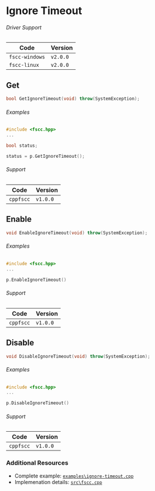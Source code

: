 # Ignore Timeout

###### Driver Support
| Code           | Version
| -------------- | --------
| `fscc-windows` | `v2.0.0` 
| `fscc-linux`   | `v2.0.0` 


## Get
```c++
bool GetIgnoreTimeout(void) throw(SystemException);
```


###### Examples
```c++
#include <fscc.hpp>
...

bool status;

status = p.GetIgnoreTimeout();
```

###### Support
| Code      | Version
| --------- | --------
| `cppfscc` | `v1.0.0`


## Enable
```c++
void EnableIgnoreTimeout(void) throw(SystemException);
```

###### Examples
```c++
#include <fscc.hpp>
...

p.EnableIgnoreTimeout()
```

###### Support
| Code      | Version
| --------- | --------
| `cppfscc` | `v1.0.0`


## Disable
```c++
void DisableIgnoreTimeout(void) throw(SystemException);
```

###### Examples
```c++
#include <fscc.hpp>
...

p.DisableIgnoreTimeout()
```

###### Support
| Code      | Version
| --------- | --------
| `cppfscc` | `v1.0.0`


### Additional Resources
- Complete example: [`examples\ignore-timeout.cpp`](https://github.com/commtech/cfscc/blob/master/examples/ignore-timeout/ignore-timeout.cpp)
- Implemenation details: [`src\fscc.cpp`](https://github.com/commtech/cfscc/blob/master/src/fscc.cpp)
